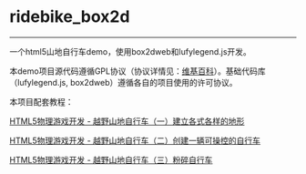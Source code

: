 # ridebike_box2d
----------------

一个html5山地自行车demo，使用box2dweb和lufylegend.js开发。

本demo项目源代码遵循GPL协议（协议详情见：[维基百科](https://en.wikipedia.org/wiki/GNU_General_Public_License)）。基础代码库（lufylegend.js, box2dweb）遵循各自的项目使用的许可协议。

本项目配套教程：

[HTML5物理游戏开发 - 越野山地自行车（一）建立各式各样的地形](http://blog.csdn.net/yorhomwang/article/details/19710537)

[HTML5物理游戏开发 - 越野山地自行车（二）创建一辆可操控的自行车](http://blog.csdn.net/yorhomwang/article/details/21300253)

[HTML5物理游戏开发 - 越野山地自行车（三）粉碎自行车](http://blog.csdn.net/yorhomwang/article/details/38278351)
